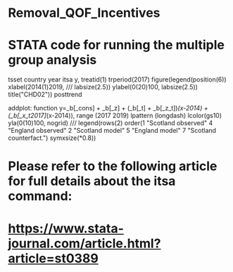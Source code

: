 # Removal_QOF_Incentives

# STATA code for running the multiple group analysis

tsset country year
itsa y, treatid(1) trperiod(2017) figure(legend(position(6)) xlabel(2014(1)2019,  ///
labsize(2.5)) ylabel(0(20)100, labsize(2.5)) title("CHD02")) posttrend

addplot: function y=_b[_cons] + _b[_z] + (_b[_t] + _b[_z_t])*(x-2014) + (_b[_x_t2017]*(x-2014)), range (2017 2019) lpattern (longdash) lcolor(gs10) yla(0(10)100, nogrid) ///
legend(rows(2) order(1 "Scotland observed" 4 "England observed" 2 "Scotland model" 5 "England model" 7 "Scotland counterfact.") symxsize(*0.8))

# Please refer to the following article for full details about the itsa command:
# https://www.stata-journal.com/article.html?article=st0389 
